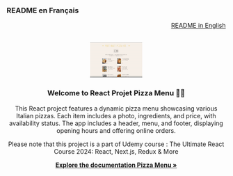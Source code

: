 ### README en Français
<div id="readme-top-fr"></div>
<p align="right"><a href="#readme-top-eng">README in English</a></p>

<!-- LOGO DU PROJET -->
<br />
<div align="center">
<img src="public/pizza-menu.gif" alt="Logo" width="120" height="80">

<h3 align="center">Welcome to React Projet Pizza Menu 🧑‍🍳</h3>

  <p align="center">
    This React project features a dynamic pizza menu showcasing various Italian pizzas. Each item includes a photo, ingredients, and price, with availability status. The app includes a header, menu, and footer, displaying opening hours and offering online orders.
  </p>
  <p>Please note that this project is a part of Udemy course : The Ultimate React Course 2024: React, Next.js, Redux & More
 </p>
  <p>
    <a href="https://github.com/Marikita1007/React-Pizza-Menu"><strong>Explore the documentation Pizza Menu »</strong></a>
    <br />
  </p>
</div>


